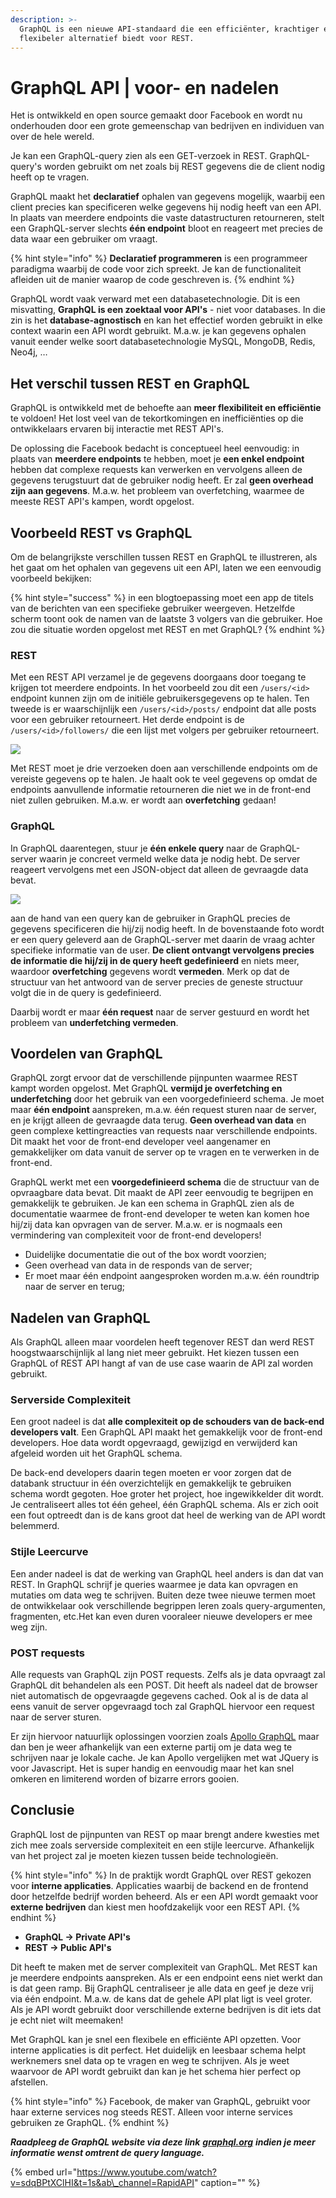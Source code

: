 ```yaml
---
description: >-
  GraphQL is een nieuwe API-standaard die een efficiënter, krachtiger en
  flexibeler alternatief biedt voor REST.
---
```


# GraphQL API \| voor- en nadelen

Het is ontwikkeld en open source gemaakt door Facebook en wordt nu onderhouden door een grote gemeenschap van bedrijven en individuen van over de hele wereld.

Je kan een GraphQL-query zien als een GET-verzoek in REST. GraphQL-query's worden gebruikt om net zoals bij REST gegevens die de client nodig heeft op te vragen.

GraphQL maakt het **declaratief** ophalen van gegevens mogelijk, waarbij een client precies kan specificeren welke gegevens hij nodig heeft van een API. In plaats van meerdere endpoints die vaste datastructuren retourneren, stelt een GraphQL-server slechts **één endpoint** bloot en reageert met precies de data waar een gebruiker om vraagt.

{% hint style="info" %}
**Declaratief programmeren** is een programmeer paradigma waarbij de code voor zich spreekt. Je kan de functionaliteit afleiden uit de manier waarop de code geschreven is.
{% endhint %}

GraphQL wordt vaak verward met een databasetechnologie. Dit is een misvatting, **GraphQL is een zoektaal voor API's** - niet voor databases. In die zin is het **database-agnostisch** en kan het effectief worden gebruikt in elke context waarin een API wordt gebruikt. M.a.w. je kan gegevens ophalen vanuit eender welke soort databasetechnologie MySQL, MongoDB, Redis, Neo4j, …

## Het verschil tussen REST en GraphQL

GraphQL is ontwikkeld met de behoefte aan **meer flexibiliteit en efficiëntie** te voldoen! Het lost veel van de tekortkomingen en inefficiënties op die ontwikkelaars ervaren bij interactie met REST API's.

De oplossing die Facebook bedacht is conceptueel heel eenvoudig: in plaats van **meerdere endpoints** te hebben, moet je **een enkel endpoint** hebben dat complexe requests kan verwerken en vervolgens alleen de gegevens terugstuurt dat de gebruiker nodig heeft. Er zal **geen overhead zijn aan gegevens**. M.a.w. het probleem van overfetching, waarmee de meeste REST API's kampen, wordt opgelost.

## Voorbeeld REST vs GraphQL

Om de belangrijkste verschillen tussen REST en GraphQL te illustreren, als het gaat om het ophalen van gegevens uit een API, laten we een eenvoudig voorbeeld bekijken:

{% hint style="success" %}
in een blogtoepassing moet een app de titels van de berichten van een specifieke gebruiker weergeven. Hetzelfde scherm toont ook de namen van de laatste 3 volgers van die gebruiker. Hoe zou die situatie worden opgelost met REST en met GraphQL?
{% endhint %}

### **REST**

Met een REST API verzamel je de gegevens doorgaans door toegang te krijgen tot meerdere endpoints. In het voorbeeld zou dit een `/users/<id>` endpoint kunnen zijn om de initiële gebruikersgegevens op te halen. Ten tweede is er waarschijnlijk een `/users/<id>/posts/` endpoint dat alle posts voor een gebruiker retourneert. Het derde endpoint is de `/users/<id>/followers/` die een lijst met volgers per gebruiker retourneert.

![](../../.gitbook/assets/image%20%28128%29.png)

Met REST moet je drie verzoeken doen aan verschillende endpoints om de vereiste gegevens op te halen. Je haalt ook te veel gegevens op omdat de endpoints aanvullende informatie retourneren die niet we in de front-end niet zullen gebruiken. M.a.w. er wordt aan **overfetching** gedaan!

### GraphQL

In GraphQL daarentegen, stuur je **één enkele query** naar de GraphQL-server waarin je concreet vermeld welke data je nodig hebt. De server reageert vervolgens met een JSON-object dat alleen de gevraagde data bevat.

![](../../.gitbook/assets/image%20%28136%29.png)

aan de hand van een query kan de gebruiker in GraphQL precies de gegevens specificeren die hij/zij nodig heeft. In de bovenstaande foto wordt er een query geleverd aan de GraphQL-server met daarin de vraag achter specifieke informatie van de user. **De client ontvangt vervolgens precies de informatie die hij/zij in de query heeft gedefinieerd** en niets meer, waardoor **overfetching** gegevens wordt **vermeden**. Merk op dat de structuur van het antwoord van de server precies de geneste structuur volgt die in de query is gedefinieerd.

Daarbij wordt er maar **één request** naar de server gestuurd en wordt het probleem van **underfetching vermeden**.

## Voordelen van GraphQL

GraphQL zorgt ervoor dat de verschillende pijnpunten waarmee REST kampt worden opgelost. Met GraphQL **vermijd je overfetching en underfetching** door het gebruik van een voorgedefinieerd schema. Je moet maar **één endpoint** aanspreken, m.a.w. één request sturen naar de server, en je krijgt alleen de gevraagde data terug. **Geen overhead van data** en geen complexe kettingreacties van requests naar verschillende endpoints. Dit maakt het voor de front-end developer veel aangenamer en gemakkelijker om data vanuit de server op te vragen en te verwerken in de front-end.

GraphQL werkt met een **voorgedefinieerd schema** die de structuur van de opvraagbare data bevat. Dit maakt de API zeer eenvoudig te begrijpen en gemakkelijk te gebruiken. Je kan een schema in GraphQL zien als de documentatie waarmee de front-end developer te weten kan komen hoe hij/zij data kan opvragen van de server. M.a.w. er is nogmaals een vermindering van complexiteit voor de front-end developers!

* Duidelijke documentatie die out of the box wordt voorzien;
* Geen overhead van data in de responds van de server;
* Er moet maar één endpoint aangesproken worden m.a.w. één roundtrip naar de server en terug;

## Nadelen van GraphQL

Als GraphQL alleen maar voordelen heeft tegenover REST dan werd REST hoogstwaarschijnlijk al lang niet meer gebruikt. Het kiezen tussen een GraphQL of REST API hangt af van de use case waarin de API zal worden gebruikt.

### Serverside Complexiteit

Een groot nadeel is dat **alle complexiteit op de schouders van de back-end developers valt**. Een GraphQL API maakt het gemakkelijk voor de front-end developers. Hoe data wordt opgevraagd, gewijzigd en verwijderd kan afgeleid worden uit het GraphQL schema.

De back-end developers daarin tegen moeten er voor zorgen dat de databank structuur in één overzichtelijk en gemakkelijk te gebruiken schema wordt gegoten. Hoe groter het project, hoe ingewikkelder dit wordt. Je centraliseert alles tot één geheel, één GraphQL schema. Als er zich ooit een fout optreedt dan is de kans groot dat heel de werking van de API wordt belemmerd.

### Stijle Leercurve

Een ander nadeel is dat de werking van GraphQL heel anders is dan dat van REST. In GraphQL schrijf je queries waarmee je data kan opvragen en mutaties om data weg te schrijven. Buiten deze twee nieuwe termen moet de ontwikkelaar ook verschillende begrippen leren zoals query-argumenten, fragmenten, etc.Het kan even duren vooraleer nieuwe developers er mee weg zijn.

### POST requests

Alle requests van GraphQL zijn POST requests. Zelfs als je data opvraagt zal GraphQL dit behandelen als een POST. Dit heeft als nadeel dat de browser niet automatisch de opgevraagde gegevens cached. Ook al is de data al eens vanuit de server opgevraagd toch zal GraphQL hiervoor een request naar de server sturen.

Er zijn hiervoor natuurlijk oplossingen voorzien zoals [Apollo GraphQL](https://www.apollographql.com/) maar dan ben je weer afhankelijk van een externe partij om je data weg te schrijven naar je lokale cache. Je kan Apollo vergelijken met wat JQuery is voor Javascript. Het is super handig en eenvoudig maar het kan snel omkeren en limiterend worden of bizarre errors gooien.

## Conclusie

GraphQL lost de pijnpunten van REST op maar brengt andere kwesties met zich mee zoals serverside complexiteit en een stijle leercurve. Afhankelijk van het project zal je moeten kiezen tussen beide technologieën.

{% hint style="info" %}
In de praktijk wordt GraphQL over REST gekozen voor **interne applicaties**. Applicaties waarbij de backend en de frontend door hetzelfde bedrijf worden beheerd. Als er een API wordt gemaakt voor **externe bedrijven** dan kiest men hoofdzakelijk voor een REST API.
{% endhint %}

* **GraphQL -&gt; Private API's**
* **REST -&gt; Public API's**

Dit heeft te maken met de server complexiteit van GraphQL. Met REST kan je meerdere endpoints aanspreken. Als er een endpoint eens niet werkt dan is dat geen ramp. Bij GraphQL centraliseer je alle data en geef je deze vrij via één endpoint. M.a.w. de kans dat de gehele API plat ligt is veel groter. Als je API wordt gebruikt door verschillende externe bedrijven is dit iets dat je echt niet wilt meemaken!

Met GraphQL kan je snel een flexibele en efficiënte API opzetten. Voor interne applicaties is dit perfect. Het duidelijk en leesbaar schema helpt werknemers snel data op te vragen en weg te schrijven. Als je weet waarvoor de API wordt gebruikt dan kan je het schema hier perfect op afstellen.

{% hint style="info" %}
Facebook, de maker van GraphQL, gebruikt voor haar externe services nog steeds REST. Alleen voor interne services gebruiken ze GraphQL.
{% endhint %}

_**Raadpleeg de GraphQL website via deze link**_ [_**graphql.org**_](https://graphql.org/) _**indien je meer informatie wenst omtrent de query language.**_

{% embed url="https://www.youtube.com/watch?v=sdqBPtXClHI&t=1s&ab\_channel=RapidAPI" caption="" %}

